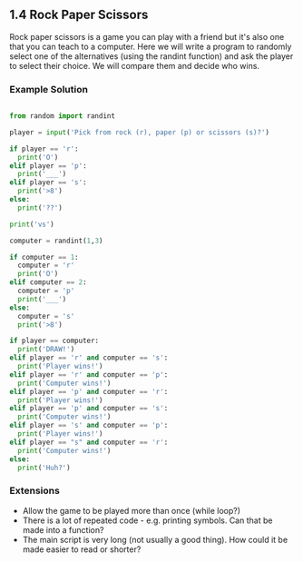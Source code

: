 ## 1.4 Rock Paper Scissors

Rock paper scissors is a game you can play with a friend but it's also one that you can teach to a computer. Here we will write a program to randomly select one of the alternatives (using the randint function) and ask the player to select their choice. We will compare them and decide who wins.

### Example Solution

```python

from random import randint

player = input('Pick from rock (r), paper (p) or scissors (s)?')

if player == 'r':
  print('O')
elif player == 'p':
  print('___')
elif player == 's':
  print('>8')
else:
  print('??')

print('vs')

computer = randint(1,3)

if computer == 1:
  computer = 'r'
  print('O')
elif computer == 2:
  computer = 'p'
  print('___')
else:
  computer = 's'
  print('>8')

if player == computer:
  print('DRAW!')
elif player == 'r' and computer == 's':
  print('Player wins!')
elif player == 'r' and computer == 'p':
  print('Computer wins!')
elif player == 'p' and computer == 'r':
  print('Player wins!')
elif player == 'p' and computer == 's':
  print('Computer wins!')
elif player == 's' and computer == 'p':
  print('Player wins!')
elif player == "s" and computer == 'r':
  print('Computer wins!')
else:
  print('Huh?')

```

### Extensions

* Allow the game to be played more than once (while loop?)
* There is a lot of repeated code - e.g. printing symbols. Can that be made into a function?
* The main script is very long (not usually a good thing). How could it be made easier to read or shorter?
